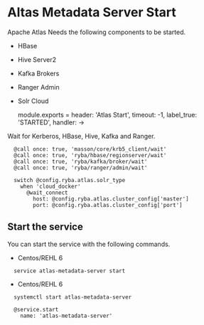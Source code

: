 
# Altas Metadata Server Start

Apache Atlas Needs the following components to be started.
- HBase
- Hive Server2
- Kafka Brokers
- Ranger Admin
- Solr Cloud

    module.exports = header: 'Atlas Start', timeout: -1, label_true: 'STARTED', handler: ->

Wait for Kerberos, HBase, Hive, Kafka and Ranger.

      @call once: true, 'masson/core/krb5_client/wait'
      @call once: true, 'ryba/hbase/regionserver/wait'
      @call once: true, 'ryba/kafka/broker/wait'
      @call once: true, 'ryba/ranger/admin/wait'

      switch @config.ryba.atlas.solr_type
        when 'cloud_docker'
          @wait_connect
            host: @config.ryba.atlas.cluster_config['master']
            port: @config.ryba.atlas.cluster_config['port']

## Start the service
You can start the service with the following commands.
* Centos/REHL 6
```
  service atlas-metadata-server start
```
* Centos/REHL 6
```
  systemctl start atlas-metadata-server
```

      @service.start
        name: 'atlas-metadata-server'
